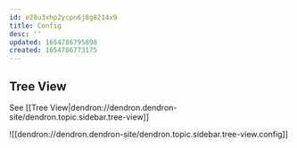 ```yaml
---
id: e28u3xhp2ycpn6j8g8214x9
title: Config
desc: ''
updated: 1654786795898
created: 1654786773175
---
```


## Tree View
See [[Tree View|dendron://dendron.dendron-site/dendron.topic.sidebar.tree-view]]

![[dendron://dendron.dendron-site/dendron.topic.sidebar.tree-view.config]]